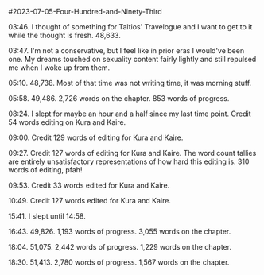 #2023-07-05-Four-Hundred-and-Ninety-Third

03:46.  I thought of something for Taltios' Travelogue and I want to get to it while the thought is fresh.  48,633.

03:47.  I'm not a conservative, but I feel like in prior eras I would've been one.  My dreams touched on sexuality content fairly lightly and still repulsed me when I woke up from them.

05:10.  48,738.  Most of that time was not writing time, it was morning stuff.

05:58.  49,486.  2,726 words on the chapter.  853 words of progress.

08:24.  I slept for maybe an hour and a half since my last time point.  Credit 54 words editing on Kura and Kaire.

09:00.  Credit 129 words of editing for Kura and Kaire.

09:27.  Credit 127 words of editing for Kura and Kaire.  The word count tallies are entirely unsatisfactory representations of how hard this editing is.  310 words of editing, pfah!

09:53.  Credit 33 words edited for Kura and Kaire.

10:49.  Credit 127 words edited for Kura and Kaire.

15:41.  I slept until 14:58.  

16:43.  49,826.  1,193 words of progress.  3,055 words on the chapter.

18:04.  51,075.  2,442 words of progress.  1,229 words on the chapter.

18:30.  51,413.  2,780 words of progress.  1,567 words on the chapter.